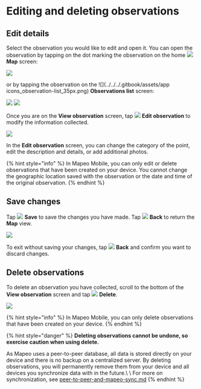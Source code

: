 # Editing and deleting observations

## Edit details

Select the observation you would like to edit and open it. You can open the observation by tapping on the dot marking the observation on the home ![](../../../.gitbook/assets/app-icons\_Map\_view.png) **Map** screen:

![](../../../.gitbook/assets/Homescreen-tap\_observation\_dot.jpg)

or by tapping the observation on the ![](../../../.gitbook/assets/app icons\_observation-list\_35px.png) **Observations list** screen:

![](../../../.gitbook/assets/Homescreen-Observations\_list\_button.jpg)  ![](../../../.gitbook/assets/Mm\_Observations\_list\_screen-select\_obs.jpg)

Once you are on the **View observation** screen, tap ![](../../../.gitbook/assets/app\_icons\_edit\_35px.png) **Edit observation** to modify the information collected.&#x20;

![](../../../.gitbook/assets/Edit\_observation\_button.jpg)

In the **Edit observation** screen, you can change the category of the point, edit the description and details, or add additional photos.&#x20;

{% hint style="info" %}
In Mapeo Mobile, you can only edit or delete observations that have been created on your device. You cannot change the geographic location saved with the observation or the date and time of the original observation.
{% endhint %}

&#x20;

## Save changes

Tap ![](../../../.gitbook/assets/app\_icons\_save\_35px.png) **Save** to save the changes you have made. Tap ![](../../../.gitbook/assets/app\_icons\_back\_arrow.png) **Back** to return the **Map** view.

<mark style="background-color:orange;"></mark>![](../../../.gitbook/assets/Mm\_Save\_observation.jpg)<mark style="background-color:orange;"></mark>

To exit without saving your changes, tap  ![](../../../.gitbook/assets/app\_icons\_back\_arrow.png) **Back** and confirm you want to discard changes.

## Delete observations

To delete an observation you have collected, scroll to the bottom of the  **View observation** screen and tap ![](../../../.gitbook/assets/app\_icons\_Delete-trash.png) **Delete**.&#x20;

![](../../../.gitbook/assets/Delete\_button.jpg)

{% hint style="info" %}
In Mapeo Mobile, you can only delete observations that have been created on your device.
{% endhint %}

{% hint style="danger" %}
**Deleting observations cannot be undone, so exercise caution when using delete.**

As Mapeo uses a peer-to-peer database, all data is stored directly on your device and there is no backup on a centralized server. By deleting observations, you will permanently remove them from your device and all devices you synchronize data with in the future.\ \ For more on synchronization, see [peer-to-peer-and-mapeo-sync.md](../../../introduction/what-is-mapeo/peer-to-peer-and-mapeo-sync.md "mention")
{% endhint %}

